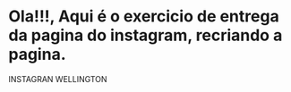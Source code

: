 # Ola!!!, Aqui é o exercicio de entrega da pagina do instagram, recriando a pagina.
INSTAGRAN WELLINGTON
